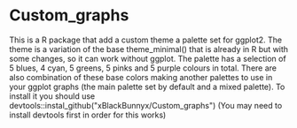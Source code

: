 # Custom_graphs
 This is a R package that add a custom theme a palette set for ggplot2.
 The theme is a variation of the base theme_minimal() that is already in R but with some changes, so it can work without ggplot.
 The palette has a selection of 5 blues, 4 cyan, 5 greens, 5 pinks and 5 purple colours in total.
 There are also combination of these base colors making another palettes to use in your ggplot graphs 
 (the main palette set by default and a mixed palette).
 To install it you should use devtools::instal_github("xBlackBunnyx/Custom_graphs") 
 (You may need to install devtools first in order for this works)
